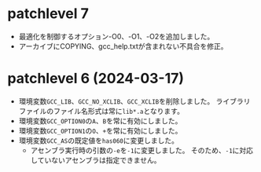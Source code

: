 # patchlevel 7

* 最適化を制御するオプション-O0、-O1、-O2を追加しました。
* アーカイブにCOPYING、gcc_help.txtが含まれない不具合を修正。


# patchlevel 6  (2024-03-17)

* 環境変数`GCC_LIB`、`GCC_NO_XCLIB`、`GCC_XCLIB`を削除しました。
  ライブラリファイルのファイル名形式は常に`lib*.a`となります。
* 環境変数`GCC_OPTION0`の`A`、`B`を常に有効にしました。
* 環境変数`GCC_OPTION1`の`O`、`+`を常に有効にしました。
* 環境変数`GCC_AS`の既定値を`has060`に変更しました。
  * アセンブラ実行時の引数の`-e`を`-1`に変更しました。
    そのため、`-1`に対応していないアセンブラは指定できません。

